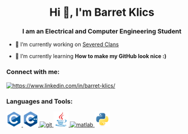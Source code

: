 <h1 align="center">Hi 👋, I'm Barret Klics</h1>
<h3 align="center">I am an Electrical and Computer Engineering Student</h3>

- 🔭 I’m currently working on [Severed Clans](https://github.com/barretklics/Severed-Clans)

- 🌱 I’m currently learning **How to make my GitHub look nice :)**

<!--- 👯 I’m looking to collaborate on [test](https://www.google.com/)

- 🤝 I’m looking for help with [test2](https://www.google.com/)

- 👨‍💻 All of my projects are available at [https://github.com/barretklics](https://github.com/barretklics)

- 📝 I regularly write articles on [https://www.google.com/](https://www.google.com/)

- 💬 Ask me about **Test2**

- 📫 How to reach me **barret.klics@gmail.com**

- 📄 Know about my experiences [https://www.google.com/](https://www.google.com/)

- ⚡ Fun fact **BombSlime**
-->

<h3 align="left">Connect with me:</h3>
<p align="left">
<a href="https://linkedin.com/in/https://www.linkedin.com/in/barret-klics/" target="blank"><img align="center" src="https://raw.githubusercontent.com/rahuldkjain/github-profile-readme-generator/master/src/images/icons/Social/linked-in-alt.svg" alt="https://www.linkedin.com/in/barret-klics/" height="30" width="40" /></a>
</p>

<h3 align="left">Languages and Tools:</h3>
<p align="left"> <a href="https://www.cprogramming.com/" target="_blank" rel="noreferrer"> <img src="https://raw.githubusercontent.com/devicons/devicon/master/icons/c/c-original.svg" alt="c" width="40" height="40"/> </a> <a href="https://www.w3schools.com/cpp/" target="_blank" rel="noreferrer"> <img src="https://raw.githubusercontent.com/devicons/devicon/master/icons/cplusplus/cplusplus-original.svg" alt="cplusplus" width="40" height="40"/> </a> <a href="https://git-scm.com/" target="_blank" rel="noreferrer"> <img src="https://www.vectorlogo.zone/logos/git-scm/git-scm-icon.svg" alt="git" width="40" height="40"/> </a> <a href="https://www.java.com" target="_blank" rel="noreferrer"> <img src="https://raw.githubusercontent.com/devicons/devicon/master/icons/java/java-original.svg" alt="java" width="40" height="40"/> </a> <a href="https://www.mathworks.com/" target="_blank" rel="noreferrer"> <img src="https://upload.wikimedia.org/wikipedia/commons/2/21/Matlab_Logo.png" alt="matlab" width="40" height="40"/> </a> <a href="https://www.python.org" target="_blank" rel="noreferrer"> <img src="https://raw.githubusercontent.com/devicons/devicon/master/icons/python/python-original.svg" alt="python" width="40" height="40"/> </a> </p>
